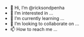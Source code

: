 - 👋 Hi, I’m @ricksondpenha
- 👀 I’m interested in ...
- 🌱 I’m currently learning ...
- 💞️ I’m looking to collaborate on ...
- 📫 How to reach me ...

<!---
ricksondpenha/ricksondpenha is a ✨ special ✨ repository because its `README.md` (this file) appears on your GitHub profile.
You can click the Preview link to take a look at your changes.
--->
